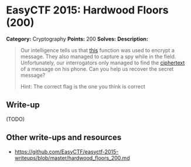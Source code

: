 # EasyCTF 2015: Hardwood Floors (200)

**Category:** Cryptography
**Points:** 200
**Solves:** 
**Description:**

> Our intelligence tells us that [this](https://github.com/EasyCTF/easyctf-2015-writeups/files/hardwood.py) function was used to encrypt a message. They also managed to capture a spy while in the field. Unfortunately, our interrogators only managed to find the [ciphertext](https://github.com/EasyCTF/easyctf-2015-writeups/files/floors.txt) of a message on his phone. Can you help us recover the secret message?
> 
> 
> Hint: The correct flag is the one you think is correct


## Write-up

(TODO)

## Other write-ups and resources

* <https://github.com/EasyCTF/easyctf-2015-writeups/blob/master/hardwood_floors_200.md>
